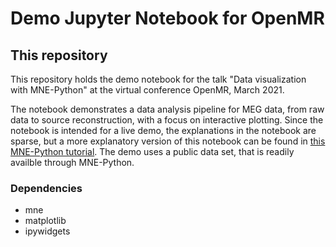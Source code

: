 # Demo Jupyter Notebook for OpenMR

## This repository
This repository holds the demo notebook for the talk "Data visualization with MNE-Python" at the virtual conference OpenMR, March 2021.

The notebook demonstrates a data analysis pipeline for MEG data, from raw data to source reconstruction, with a focus on interactive plotting. 
Since the notebook is intended for a live demo, the explanations in the notebook are sparse, but a more explanatory version of this notebook can be found in [this MNE-Python tutorial](https://mne.tools/stable/auto_tutorials/source-modeling/plot_beamformer_lcmv.html#sphx-glr-auto-tutorials-source-modeling-plot-beamformer-lcmv-py).
The demo uses a public data set, that is readily availble through MNE-Python.

### Dependencies
- mne
- matplotlib
- ipywidgets
